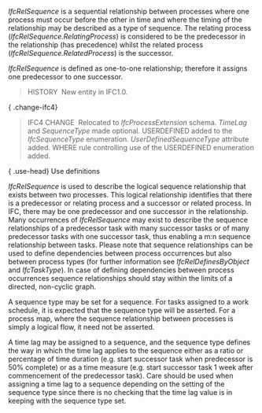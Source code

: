 ﻿_IfcRelSequence_ is a sequential relationship between processes where one process must occur before the other in time and where the timing of the relationship may be described as a type of sequence. The relating process (_IfcRelSequence.RelatingProcess_) is considered to be the predecessor in the relationship (has precedence) whilst the related process (_IfcRelSequence.RelatedProcess_) is the successor.

_IfcRelSequence_ is defined as one-to-one relationship; therefore it assigns one predecessor to one successor.

> HISTORY&nbsp; New entity in IFC1.0.

{ .change-ifc4}
> IFC4 CHANGE&nbsp; Relocated to _IfcProcessExtension_ schema. _TimeLag_ and _SequenceType_ made optional. USERDEFINED added to the _IfcSequenceType_ enumeration. _UserDefinedSequenceType_ attribute added. WHERE rule controlling use of the USERDEFINED enumeration added.

{ .use-head}
Use definitions

_IfcRelSequence_ is used to describe the logical sequence relationship that exists between two processes. This logical relationship identifies that there is a predecessor or relating process and a successor or related process. In IFC, there may be one predecessor and one successor in the relationship. Many occurrences of _IfcRelSequence_ may exist to describe the sequence relationships of a predecessor task with many successor tasks or of many predecessor tasks with one successor task, thus enabling a m:n sequence relationship between tasks. Please note that sequence relationships can be used to define dependencies between process occurrences but also between process types (for further information see _IfcRelDefinesByObject_ and _IfcTaskType_). In case of defining dependencies between process occurrences sequence relationships should stay within the limits of a directed, non-cyclic graph.

A sequence type may be set for a sequence. For tasks assigned to a work schedule, it is expected that the sequence type will be asserted. For a process map, where the sequence relationship between processes is simply a logical flow, it need not be asserted.

A time lag may be assigned to a sequence, and the sequence type defines the way in which the time lag applies to the sequence either as a ratio or percentage of time duration (e.g. start successor task when predecessor is 50% complete) or as a time measure (e.g. start successor task 1 week after commencement of the predecessor task). Care should be used when assigning a time lag to a sequence depending on the setting of the sequence type since there is no checking that the time lag value is in keeping with the sequence type set.
